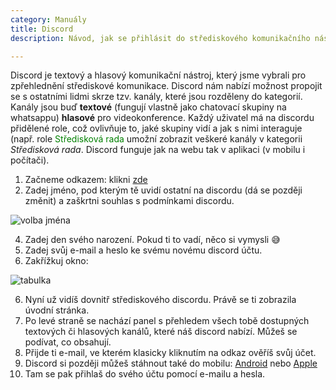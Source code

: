 ```yaml
---
category: Manuály
title: Discord
description: Návod, jak se přihlásit do střediskového komunikačního nástroje jménem Discord a jak jej používat.

---
```

Discord je textový a hlasový komunikační nástroj, který jsme vybrali pro zpřehlednění střediskové komunikace. Discord nám nabízí možnost propojit se s ostatními lidmi skrze tzv. kanály, které jsou rozděleny do kategorií. Kanály jsou buď **textové** (fungují vlastně jako chatovací skupiny na whatsappu) **hlasové** pro videokonference. 
Každý uživatel má na discordu přidělené role, což ovlivňuje to, jaké skupiny vidí a jak s nimi interaguje (např. role <span style="color:green">Středisková rada</span> umožní zobrazit veškeré kanály v kategorii *Středisková rada*.
Discord funguje jak na webu tak v aplikaci (v mobilu i počítači).

 1. Začneme odkazem: klikni [zde](https://discord.gg/DFNyPvFENM)
 2. Zadej jméno, pod kterým tě uvidí ostatní na discordu (dá se později změnit) a zaškrtni souhlas s podmínkami discordu.

![volba jména](https://raw.githubusercontent.com/perun-litvinov/perun-litvinov.github.io/main/assets/accountcr.png)
 
 4. Zadej den svého narození. Pokud ti to vadí, něco si vymysli 😅
 5. Zadej svůj e-mail a heslo ke svému novému discord účtu.
 6. Zakřížkuj okno:

![tabulka](https://raw.githubusercontent.com/perun-litvinov/perun-litvinov.github.io/main/assets/closetab.png)
 
 6. Nyní už vidíš dovnitř střediskového discordu. Právě se ti zobrazila úvodní stránka.
 7. Po levé straně se nachází panel s přehledem všech tobě dostupných textových či hlasových kanálů, které náš discord nabízí. Můžeš se podívat, co obsahují.
 8. Přijde ti e-mail, ve kterém klasicky kliknutím na odkaz ověříš svůj účet.
 9. Discord si později můžeš stáhnout také do mobilu: [Android](https://play.google.com/store/apps/details?id=com.discord) nebo [Apple](https://apps.apple.com/us/app/discord-chat-talk-hangout/id985746746)
 10. Tam se pak přihlaš do svého účtu pomocí e-mailu a hesla.
